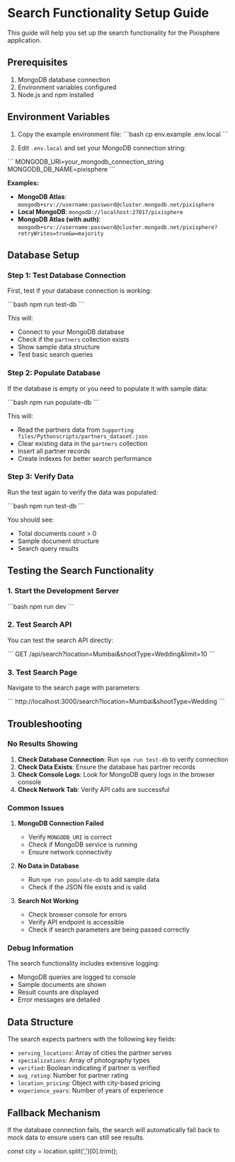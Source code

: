 # Search Functionality Setup Guide

This guide will help you set up the search functionality for the Pixisphere application.

## Prerequisites

1. MongoDB database connection
2. Environment variables configured
3. Node.js and npm installed

## Environment Variables

1. Copy the example environment file:
\`\`\`bash
cp env.example .env.local
\`\`\`

2. Edit `.env.local` and set your MongoDB connection string:

\`\`\`
MONGODB_URI=your_mongodb_connection_string
MONGODB_DB_NAME=pixisphere
\`\`\`

**Examples:**
- **MongoDB Atlas**: `mongodb+srv://username:password@cluster.mongodb.net/pixisphere`
- **Local MongoDB**: `mongodb://localhost:27017/pixisphere`
- **MongoDB Atlas (with auth)**: `mongodb+srv://username:password@cluster.mongodb.net/pixisphere?retryWrites=true&w=majority`

## Database Setup

### Step 1: Test Database Connection

First, test if your database connection is working:

\`\`\`bash
npm run test-db
\`\`\`

This will:
- Connect to your MongoDB database
- Check if the `partners` collection exists
- Show sample data structure
- Test basic search queries

### Step 2: Populate Database

If the database is empty or you need to populate it with sample data:

\`\`\`bash
npm run populate-db
\`\`\`

This will:
- Read the partners data from `Supporting files/Pythonscripts/partners_dataset.json`
- Clear existing data in the `partners` collection
- Insert all partner records
- Create indexes for better search performance

### Step 3: Verify Data

Run the test again to verify the data was populated:

\`\`\`bash
npm run test-db
\`\`\`

You should see:
- Total documents count > 0
- Sample document structure
- Search query results

## Testing the Search Functionality

### 1. Start the Development Server

\`\`\`bash
npm run dev
\`\`\`

### 2. Test Search API

You can test the search API directly:

\`\`\`
GET /api/search?location=Mumbai&shootType=Wedding&limit=10
\`\`\`

### 3. Test Search Page

Navigate to the search page with parameters:

\`\`\`
http://localhost:3000/search?location=Mumbai&shootType=Wedding
\`\`\`

## Troubleshooting

### No Results Showing

1. **Check Database Connection**: Run `npm run test-db` to verify connection
2. **Check Data Exists**: Ensure the database has partner records
3. **Check Console Logs**: Look for MongoDB query logs in the browser console
4. **Check Network Tab**: Verify API calls are successful

### Common Issues

1. **MongoDB Connection Failed**
   - Verify `MONGODB_URI` is correct
   - Check if MongoDB service is running
   - Ensure network connectivity

2. **No Data in Database**
   - Run `npm run populate-db` to add sample data
   - Check if the JSON file exists and is valid

3. **Search Not Working**
   - Check browser console for errors
   - Verify API endpoint is accessible
   - Check if search parameters are being passed correctly

### Debug Information

The search functionality includes extensive logging:

- MongoDB queries are logged to console
- Sample documents are shown
- Result counts are displayed
- Error messages are detailed

## Data Structure

The search expects partners with the following key fields:

- `serving_locations`: Array of cities the partner serves
- `specializations`: Array of photography types
- `verified`: Boolean indicating if partner is verified
- `avg_rating`: Number for partner rating
- `location_pricing`: Object with city-based pricing
- `experience_years`: Number of years of experience

## Fallback Mechanism

If the database connection fails, the search will automatically fall back to mock data to ensure users can still see results. 

const city = location.split(',')[0].trim();
